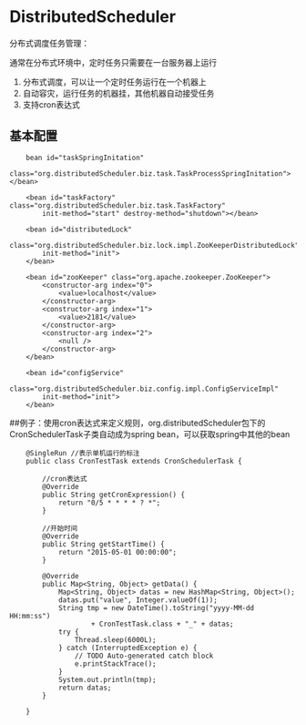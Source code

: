 # DistributedScheduler
分布式调度任务管理：

通常在分布式环境中，定时任务只需要在一台服务器上运行

1.	分布式调度，可以让一个定时任务运行在一个机器上
2.	自动容灾，运行任务的机器挂，其他机器自动接受任务
3.	支持cron表达式

## 基本配置

		bean id="taskSpringInitation"
			class="org.distributedScheduler.biz.task.TaskProcessSpringInitation"></bean>

		<bean id="taskFactory" class="org.distributedScheduler.biz.task.TaskFactory"
			init-method="start" destroy-method="shutdown"></bean>

		<bean id="distributedLock"
			class="org.distributedScheduler.biz.lock.impl.ZooKeeperDistributedLock"
			init-method="init">
		</bean>

		<bean id="zooKeeper" class="org.apache.zookeeper.ZooKeeper">
			<constructor-arg index="0">
				<value>localhost</value>
			</constructor-arg>
			<constructor-arg index="1">
				<value>2181</value>
			</constructor-arg>
			<constructor-arg index="2">
				<null />
			</constructor-arg>
		</bean>

		<bean id="configService"
			class="org.distributedScheduler.biz.config.impl.ConfigServiceImpl"
			init-method="init">
		</bean>

##例子：使用cron表达式来定义规则，org.distributedScheduler包下的CronSchedulerTask子类自动成为spring bean，可以获取spring中其他的bean

		@SingleRun //表示单机运行的标注
		public class CronTestTask extends CronSchedulerTask {

			//cron表达式
			@Override
			public String getCronExpression() {
				return "0/5 * * * * ? *";
			}

			//开始时间
			@Override
			public String getStartTime() {
				return "2015-05-01 00:00:00";
			}

			@Override
			public Map<String, Object> getData() {
				Map<String, Object> datas = new HashMap<String, Object>();
				datas.put("value", Integer.valueOf(1));
				String tmp = new DateTime().toString("yyyy-MM-dd HH:mm:ss")
						+ CronTestTask.class + "_" + datas;
				try {
					Thread.sleep(6000L);
				} catch (InterruptedException e) {
					// TODO Auto-generated catch block
					e.printStackTrace();
				}
				System.out.println(tmp);
				return datas;
			}

		}